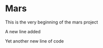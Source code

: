 # Mars
This is the very beginning of the mars project

A new line added

Yet another new line of code
